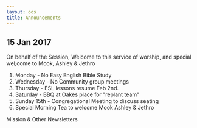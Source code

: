 ```yaml
---
layout: oos
title: Announcements
---
```

 
## 15 Jan 2017

On behalf of the Session, Welcome to this service of worship, and special wel;come to Mook, Ashley & Jethro  

1. Monday - No Easy English Bible Study
1. Wednesday - No Community group meetings 
1. Thursday - ESL lessons resume Feb 2nd.
1. Saturday - BBQ at Oakes place for "replant team"
1. Sunday 15th - Congregational Meeting to discuss seating
1. Special Morning Tea to welcome Mook Ashley & Jethro 


Mission & Other Newsletters 




